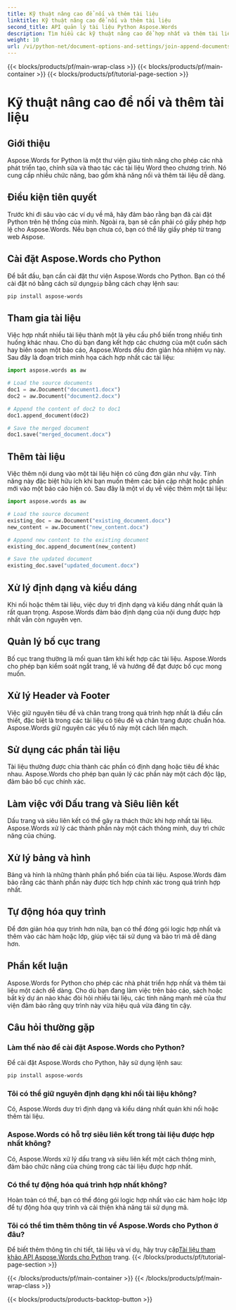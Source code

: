 ```yaml
---
title: Kỹ thuật nâng cao để nối và thêm tài liệu
linktitle: Kỹ thuật nâng cao để nối và thêm tài liệu
second_title: API quản lý tài liệu Python Aspose.Words
description: Tìm hiểu các kỹ thuật nâng cao để hợp nhất và thêm tài liệu bằng Aspose.Words trong Python. Hướng dẫn từng bước với các ví dụ về mã.
weight: 10
url: /vi/python-net/document-options-and-settings/join-append-documents/
---
```


{{< blocks/products/pf/main-wrap-class >}}
{{< blocks/products/pf/main-container >}}
{{< blocks/products/pf/tutorial-page-section >}}

# Kỹ thuật nâng cao để nối và thêm tài liệu


## Giới thiệu

Aspose.Words for Python là một thư viện giàu tính năng cho phép các nhà phát triển tạo, chỉnh sửa và thao tác các tài liệu Word theo chương trình. Nó cung cấp nhiều chức năng, bao gồm khả năng nối và thêm tài liệu dễ dàng.

## Điều kiện tiên quyết

Trước khi đi sâu vào các ví dụ về mã, hãy đảm bảo rằng bạn đã cài đặt Python trên hệ thống của mình. Ngoài ra, bạn sẽ cần phải có giấy phép hợp lệ cho Aspose.Words. Nếu bạn chưa có, bạn có thể lấy giấy phép từ trang web Aspose.

## Cài đặt Aspose.Words cho Python

 Để bắt đầu, bạn cần cài đặt thư viện Aspose.Words cho Python. Bạn có thể cài đặt nó bằng cách sử dụng`pip` bằng cách chạy lệnh sau:

```bash
pip install aspose-words
```

## Tham gia tài liệu

Việc hợp nhất nhiều tài liệu thành một là yêu cầu phổ biến trong nhiều tình huống khác nhau. Cho dù bạn đang kết hợp các chương của một cuốn sách hay biên soạn một báo cáo, Aspose.Words đều đơn giản hóa nhiệm vụ này. Sau đây là đoạn trích minh họa cách hợp nhất các tài liệu:

```python
import aspose.words as aw

# Load the source documents
doc1 = aw.Document("document1.docx")
doc2 = aw.Document("document2.docx")

# Append the content of doc2 to doc1
doc1.append_document(doc2)

# Save the merged document
doc1.save("merged_document.docx")
```

## Thêm tài liệu

Việc thêm nội dung vào một tài liệu hiện có cũng đơn giản như vậy. Tính năng này đặc biệt hữu ích khi bạn muốn thêm các bản cập nhật hoặc phần mới vào một báo cáo hiện có. Sau đây là một ví dụ về việc thêm một tài liệu:

```python
import aspose.words as aw

# Load the source document
existing_doc = aw.Document("existing_document.docx")
new_content = aw.Document("new_content.docx")

# Append new content to the existing document
existing_doc.append_document(new_content)

# Save the updated document
existing_doc.save("updated_document.docx")
```

## Xử lý định dạng và kiểu dáng

Khi nối hoặc thêm tài liệu, việc duy trì định dạng và kiểu dáng nhất quán là rất quan trọng. Aspose.Words đảm bảo định dạng của nội dung được hợp nhất vẫn còn nguyên vẹn.

## Quản lý bố cục trang

Bố cục trang thường là mối quan tâm khi kết hợp các tài liệu. Aspose.Words cho phép bạn kiểm soát ngắt trang, lề và hướng để đạt được bố cục mong muốn.

## Xử lý Header và Footer

Việc giữ nguyên tiêu đề và chân trang trong quá trình hợp nhất là điều cần thiết, đặc biệt là trong các tài liệu có tiêu đề và chân trang được chuẩn hóa. Aspose.Words giữ nguyên các yếu tố này một cách liền mạch.

## Sử dụng các phần tài liệu

Tài liệu thường được chia thành các phần có định dạng hoặc tiêu đề khác nhau. Aspose.Words cho phép bạn quản lý các phần này một cách độc lập, đảm bảo bố cục chính xác.

## Làm việc với Dấu trang và Siêu liên kết

Dấu trang và siêu liên kết có thể gây ra thách thức khi hợp nhất tài liệu. Aspose.Words xử lý các thành phần này một cách thông minh, duy trì chức năng của chúng.

## Xử lý bảng và hình

Bảng và hình là những thành phần phổ biến của tài liệu. Aspose.Words đảm bảo rằng các thành phần này được tích hợp chính xác trong quá trình hợp nhất.

## Tự động hóa quy trình

Để đơn giản hóa quy trình hơn nữa, bạn có thể đóng gói logic hợp nhất và thêm vào các hàm hoặc lớp, giúp việc tái sử dụng và bảo trì mã dễ dàng hơn.

## Phần kết luận

Aspose.Words for Python cho phép các nhà phát triển hợp nhất và thêm tài liệu một cách dễ dàng. Cho dù bạn đang làm việc trên báo cáo, sách hoặc bất kỳ dự án nào khác đòi hỏi nhiều tài liệu, các tính năng mạnh mẽ của thư viện đảm bảo rằng quy trình này vừa hiệu quả vừa đáng tin cậy.

## Câu hỏi thường gặp

### Làm thế nào để cài đặt Aspose.Words cho Python?

Để cài đặt Aspose.Words cho Python, hãy sử dụng lệnh sau:

```bash
pip install aspose-words
```

### Tôi có thể giữ nguyên định dạng khi nối tài liệu không?

Có, Aspose.Words duy trì định dạng và kiểu dáng nhất quán khi nối hoặc thêm tài liệu.

### Aspose.Words có hỗ trợ siêu liên kết trong tài liệu được hợp nhất không?

Có, Aspose.Words xử lý dấu trang và siêu liên kết một cách thông minh, đảm bảo chức năng của chúng trong các tài liệu được hợp nhất.

### Có thể tự động hóa quá trình hợp nhất không?

Hoàn toàn có thể, bạn có thể đóng gói logic hợp nhất vào các hàm hoặc lớp để tự động hóa quy trình và cải thiện khả năng tái sử dụng mã.

### Tôi có thể tìm thêm thông tin về Aspose.Words cho Python ở đâu?

 Để biết thêm thông tin chi tiết, tài liệu và ví dụ, hãy truy cập[Tài liệu tham khảo API Aspose.Words cho Python](https://reference.aspose.com/words/python-net/) trang.
{{< /blocks/products/pf/tutorial-page-section >}}

{{< /blocks/products/pf/main-container >}}
{{< /blocks/products/pf/main-wrap-class >}}

{{< blocks/products/products-backtop-button >}}
